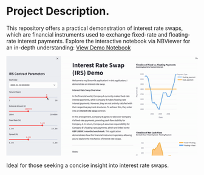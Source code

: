 # Project Description. 

This repository offers a practical demonstration of interest rate swaps, which are financial instruments used to exchange fixed-rate and floating-rate interest payments. Explore the interactive notebook via NBViewer for an in-depth understanding: [View Demo Notebook](https://nbviewer.org/github/SHarrison00/interest-rate-swaps/blob/main/irs_demo.ipynb)

![](irs-demo-video.gif)

Ideal for those seeking a concise insight into interest rate swaps.
